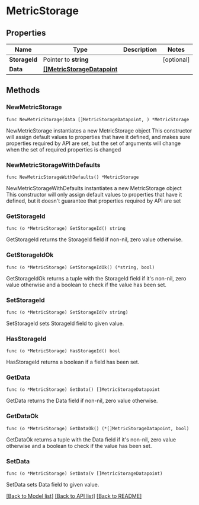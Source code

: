 # MetricStorage

## Properties

Name | Type | Description | Notes
------------ | ------------- | ------------- | -------------
**StorageId** | Pointer to **string** |  | [optional] 
**Data** | [**[]MetricStorageDatapoint**](MetricStorageDatapoint.md) |  | 

## Methods

### NewMetricStorage

`func NewMetricStorage(data []MetricStorageDatapoint, ) *MetricStorage`

NewMetricStorage instantiates a new MetricStorage object
This constructor will assign default values to properties that have it defined,
and makes sure properties required by API are set, but the set of arguments
will change when the set of required properties is changed

### NewMetricStorageWithDefaults

`func NewMetricStorageWithDefaults() *MetricStorage`

NewMetricStorageWithDefaults instantiates a new MetricStorage object
This constructor will only assign default values to properties that have it defined,
but it doesn't guarantee that properties required by API are set

### GetStorageId

`func (o *MetricStorage) GetStorageId() string`

GetStorageId returns the StorageId field if non-nil, zero value otherwise.

### GetStorageIdOk

`func (o *MetricStorage) GetStorageIdOk() (*string, bool)`

GetStorageIdOk returns a tuple with the StorageId field if it's non-nil, zero value otherwise
and a boolean to check if the value has been set.

### SetStorageId

`func (o *MetricStorage) SetStorageId(v string)`

SetStorageId sets StorageId field to given value.

### HasStorageId

`func (o *MetricStorage) HasStorageId() bool`

HasStorageId returns a boolean if a field has been set.

### GetData

`func (o *MetricStorage) GetData() []MetricStorageDatapoint`

GetData returns the Data field if non-nil, zero value otherwise.

### GetDataOk

`func (o *MetricStorage) GetDataOk() (*[]MetricStorageDatapoint, bool)`

GetDataOk returns a tuple with the Data field if it's non-nil, zero value otherwise
and a boolean to check if the value has been set.

### SetData

`func (o *MetricStorage) SetData(v []MetricStorageDatapoint)`

SetData sets Data field to given value.



[[Back to Model list]](../README.md#documentation-for-models) [[Back to API list]](../README.md#documentation-for-api-endpoints) [[Back to README]](../README.md)


